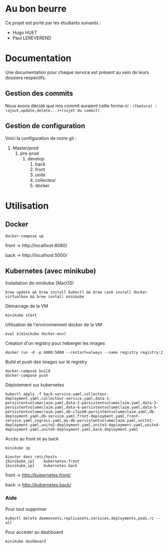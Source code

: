 # Au bon beurre

Ce projet est porté par les étudiants suivants :
- Hugo HUET
- Paul LEREVEREND

# Documentation
Une documentation pour chaque service est présent au sein de leurs dossiers respectifs.

## Gestion des commits
Nous avons décidé que nos commit auraient cette forme-ci :
`(feature) : (ajout,update,delete...)+(sujet du commit)`

## Gestion de configuration
Voici la configuration de notre git :
1. Master/prod
    1. pre-prod
        1. develop
            1. back
            2. front
            3. unite
            4. collecteur
            5. docker

# Utilisation

## Docker

```
docker-compose up
```

front -> http://localhost:8080/

back -> http://localhost:5000/

## Kubernetes (avec minikube)

Installation de minikube (MacOS)
```
brew update && brew install kubectl && brew cask install docker virtualbox && brew install minikube
```
Démarrage de la VM
```
minikube start
```
Utilisation de l'environnement docker de la VM
```
eval $(minikube docker-env)
```
Création d'un registry pour héberger les images
```
docker run -d -p 6000:5000 --restart=always --name registry registry:2
```
Build et push des images sur le registry
```
docker-compose build
docker-compose push
```
Déploiement sur kubernetes
```
kubectl apply -f back-service.yaml,collecteur-deployment.yaml,collecteur-service.yaml,data-1-persistentvolumeclaim.yaml,data-2-persistentvolumeclaim.yaml,data-3-persistentvolumeclaim.yaml,data-4-persistentvolumeclaim.yaml,data-5-persistentvolumeclaim.yaml,db-claim0-persistentvolumeclaim.yaml,db-deployment.yaml,db-service.yaml,front-deployment.yaml,front-service.yaml,ingress.yaml,my-db-persistentvolumeclaim.yaml,unite1-deployment.yaml,unite2-deployment.yaml,unite3-deployment.yaml,unite4-deployment.yaml,unite5-deployment.yaml,back-deployment.yaml
```
Accès au front et au back
```
minikube ip

Ajouter dans /etc/hosts
{minikube_ip}    kubernetes.front
{minikube_ip}    kubernetes.back
```

front -> http://kubernetes.front/

back -> http://kubernetes.back/


### Aide
Pour tout supprimer
```
kubectl delete daemonsets,replicasets,services,deployments,pods,rc --all
```
Pour accéder au dashboard
```
minikube dashboard
```